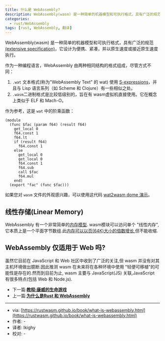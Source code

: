 ```yaml
---
title: 什么是 WebAssembly?
description: WebAssembly(wasm) 是一种简单的机器模型和可执行格式，具有广泛的规范，它设计为便携、紧凑，并以原生速度或接近原生速度执行.
categories:
  - rust/WebAssembly
tags: [rust, WebAssembly, 翻译]
---
```



WebAssembly(wasm) 是一种简单的机器模型和可执行格式，具有广泛的规范[(extensive specification)](https://webassembly.github.io/spec/)，它设计为便携、紧凑，并以原生速度或接近原生速度执行。

作为一种编程语言，WebAssembly 由两种相同结构的格式组成，尽管方式不同：
1. `.wat` 文本格式(称为"WebAssembly Text" 的 wat) 使用 [S-expressions](https://en.wikipedia.org/wiki/S-expression)，并且与 Lisp 语言系列（如 Scheme 和 Clojure）有一些相似之处。
2. `.wasm`二进制格式是比较低级别的，旨在有 wasm虚拟机直接使用。它在概念上类似于 ELF 和 Mach-O。

作为参考，这是 `wat` 中的阶乘函数：

```
(module
  (func $fac (param f64) (result f64)
    get_local 0
    f64.const 1
    f64.lt
    if (result f64)
      f64.const 1
    else
      get_local 0
      get_local 0
      f64.const 1
      f64.sub
      call $fac
      f64.mul
    end)
  (export "fac" (func $fac)))
```

如果您对 `wasm` 文件的外观感兴趣，可以使用这代码 [wat2wasm dome 演示](https://webassembly.github.io/wabt/demo/wat2wasm/)。

## 线性存储(Linear Memory)

WebAssembly 有一个非常简单的[内存模型](https://webassembly.github.io/spec/core/syntax/modules.html#syntax-mem). wasm模块可以访问单个 "线性内存", 它本质上是一个平面字节数组.此[内存可以以页(64K)大小的倍数增长](https://webassembly.github.io/spec/core/syntax/instructions.html#syntax-instr-memory),但不能收缩.

## WebAssembly 仅适用于 Web 吗?

虽然它目前在 JavaScript 和 Web 社区中收到了广泛的关注,但 wasm 并没有对其主机环境做出臆断.因此推测 wasm 在未来将在各种环境中使用 "轻便可移植"的可能性是存在的.然而到目前为止, wasm 主要与 JavaScript(JS) 关联,JavaScript 有很多特点(包括 Web 和 Node.js).

- 下一篇:[**教程:康威的生命游戏**](/)
- 上一篇:[**为什么是Rust 和 WebAssembly**](https://lkighy.github.io/rust/webassembly/2019/07/08/为什么是Rust和WebAssmbly/)

---
- via: [https://rustwasm.github.io/book/what-is-webassembly.html](https://rustwasm.github.io/book/what-is-webassembly.html)
- 作者: -
- 译者: lkighy
- 校对: -
